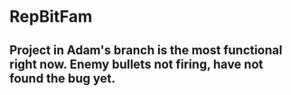 # RepBitFam

## Project in Adam's branch is the most functional right now. Enemy bullets not firing, have not found the bug yet.
